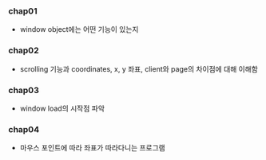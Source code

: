 ### chap01

- window object에는 어떤 기능이 있는지

### chap02

- scrolling 기능과 coordinates, x, y 좌표, client와 page의 차이점에 대해 이해함

### chap03

- window load의 시작점 파악

### chap04

- 마우스 포인트에 따라 좌표가 따라다니는 프로그램
